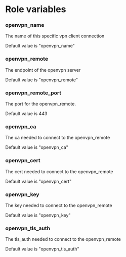# Role variables

### openvpn_name
The name of this specific vpn client connection

Default value is "openvpn_name"

### openvpn_remote
The endpoint of the openvpn server

Default value is "openvpn_remote"

### openvpn_remote_port
The port for the openvpn_remote.

Default value is 443

### openvpn_ca
The ca needed to connect to the openvpn_remote

Default value is "openvpn_ca"

### openvpn_cert
The cert needed to connect to the openvpn_remote

Default value is "openvpn_cert"

### openvpn_key
The key needed to connect to the openvpn_remote

Default value is "openvpn_key"

### openvpn_tls_auth
The tls_auth needed to connect to the openvpn_remote

Default value is "openvpn_tls_auth"
